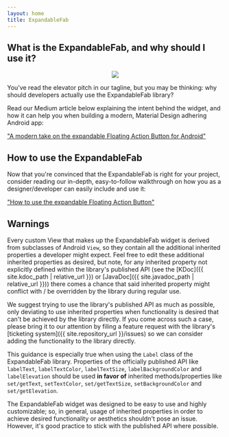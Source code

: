 ```yaml
---
layout: home
title: ExpandableFab
---
```


## What is the ExpandableFab, and why should I use it?
<p align="center"><img src="{{ site.gallery_relative_path | relative_url }}/highly_customizable.gif"></p>

You’ve read the elevator pitch in our tagline, but you may be thinking: why should developers actually use the ExpandableFab library?

Read our Medium article below explaining the intent behind the widget, and how it can help you when building a modern, Material Design adhering Android app:

["A modern take on the expandable Floating Action Button for Android"](https://uxdesign.cc/a-modern-take-on-the-expandable-floating-action-button-for-android-aka-speed-dial-4146e63c658c)


## How to use the ExpandableFab
Now that you're convinced that the ExpandableFab is right for your project, consider reading our in-depth, easy-to-follow walkthrough on how you as a designer/developer can easily include and use it:

["How to use the expandable Floating Action Button"](https://uxdesign.cc/how-to-use-the-expandable-floating-action-button-9c6fdedc4169)


## Warnings
Every custom View that makes up the ExpandableFab widget is derived from subclasses of Android `View`, so they contain all the additional inherited properties a developer might expect. Feel free to edit these additional inherited properties as desired, but note, for any inherited property not explicitly defined within the library's published API (see the [KDoc]({{ site.kdoc_path | relative_url }}) or [JavaDoc]({{ site.javadoc_path | relative_url }})) there comes a chance that said inherited property might conflict with / be overridden by the library during regular use.

We suggest trying to use the library's published API as much as possible, only deviating to use inherited properties when functionality is desired that can't be achieved by the library directly. If you come across such a case, please bring it to our attention by filing a feature request with the library's [ticketing system]({{ site.repository_url }}/issues) so we can consider adding the functionality to the library directly.

This guidance is especially true when using the `Label` class of the ExpandableFab library. Properties of the officially published API like `labelText`, `labelTextColor`, `labelTextSize`, `labelBackgroundColor` and `labelElevation` should be used **in favor of** inherited methods/properties like `set/getText`, `setTextColor`, `set/getTextSize`, `setBackgroundColor` and `set/getElevation`.

The ExpandableFab widget was designed to be easy to use and highly customizable; so, in general, usage of inherited properties in order to achieve desired functionality or aesthetics shouldn't pose an issue. However, it's good practice to stick with the published API where possible.